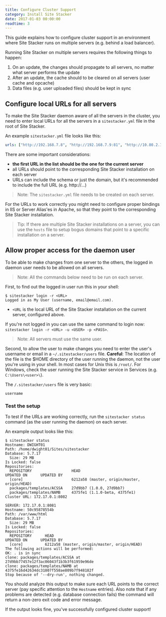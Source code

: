 ```yaml
---
title: Configure Cluster Support
category: Install Site Stacker
date: 2017-01-03 00:00:00
readtime: 3
---
```


This guide explains how to configure cluster support in an environment where Site Stacker runs on multiple servers (e.g. behind a load balancer).

Running Site Stacker on multiple servers requires the following things to happen:

1. On an update, the changes should propagate to all servers, no matter what server performs the update
2. After an update, the cache should to be cleared on all servers (user cache and opcache)
3. Data files (e.g. user uploaded files) should be kept in sync 

## Configure local URLs for all servers

To make the Site Stacker daemon aware of all the servers in the cluster, you need to enter local URLs for all the servers in a `sitestacker.yml` file in the root of Site Stacker.

An example `sitestacker.yml` file looks like this:

```yaml
urls: ["http://192.168.7.8", "http://192.168.7.9:81", "http://10.80.2.15"]
```

There are some important considerations:

- **the first URL in the list should be the one for the current server**
- all URLs should point to the corresponding Site Stacker installation on each server
- URLs can include the schema or just the domain, but it's recommended to include the full URL (e.g. http://...)

> Note: The `sitestacker.yml` file needs to be created on each server.

For the URLs to work correctly you might need to configure proper bindings in IIS or Server Alias'es in Apache, so that they point to the corresponding Site Stacker installation.

> Tip: If there are multiple Site Stacker installations on a server, you can use the `hosts` file to setup bogus domains that point to a specific installation on a server.

## Allow proper access for the daemon user

To be able to make changes from one server to the others, the logged in daemon user needs to be allowed on all servers.

> Note: All the commands below need to be run on each server.

First, to find out the logged in user run this in your shell:

```
$ sitestacker login -r <URL>
Logged in as My User (username, email@email.com).
```

- `<URL` is the local URL of the Site Stacker installation on the current server, configured above.

If you're not logged in you can use the same command to login now: `sitestacker login -r <URL> -u <USER> -p <PASS>`.

> Note: All servers must use the same user.

Second, to allow the user to make changes you need to enter the user's username or email in a `~/.sitestacker/users` file. **Careful**: The location of the file is the $HOME directory of the user running the daemon, not the user you're using in your shell. In most cases for Unix this is `/root/`. For Windows, check the user running the Site Stacker service in Services (e.g. `C:\Users\<user>\`).

The `/.sitestacker/users` file is very basic:

```
username
```

### Test the setup

To test if the URLs are working correctly, run the `sitestacker status` command (as the user running the daemon) on each server.

An example output looks like this:

```
$ sitestacker status
Hostname: DWIGHT01
Path: /home/dwight01/Sites/sitestacker
Database: 5.7.17
  Size: 29 MB
Is Locked: false
Repositories: 
  REPOSITORY              	  HEAD                                        	  UPDATED ON	  UPDATED BY	
  [core]                  	  6212a58 (master, origin/master, origin/HEAD)	            	            	
  packages/templates/ACSSA	  27d9bb7 (1.0.0, 27d9bb7)                    	            	            	
  packages/templates/NAMB 	  4375fe1 (1.1.0-beta, 4375fe1)               	            	            	
Cluster URL: 172.17.0.1:8082

SERVER: 172.17.0.1:8081
Hostname: 50c95878554b
Path: /var/www/html
Database: 5.7.17
  Size: 29 MB
Is Locked: false
Repositories: 
  REPOSITORY	  HEAD                                        	  UPDATED ON	  UPDATED BY	
  [core]    	  6212a58 (master, origin/master, origin/HEAD)	            	            	
The following actions will be performed:
OK: . is in sync
clone: packages/templates/ACSSA at 27d9bb77457e12f3ac06043f1b3b3f61959e96de
clone: packages/templates/NAMB at 4375fe16d42634dc31807f558ae809b7f948182f
Stop because of '--dry-run', nothing changed.
```

You should analyze this output to make sure each URL points to the correct server (pay specific attention to the `Hostname` entries). Also note that if any problems are detected (e.g. database connection fails) the command will return a non-zero exit code and error message.

If the output looks fine, you've successfully configured cluster support!